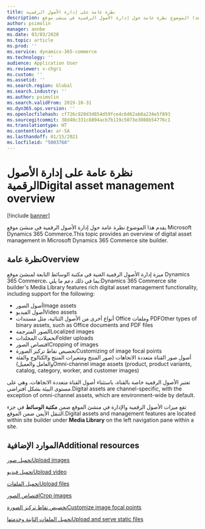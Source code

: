 ```yaml
---
title: نظرة عامة على إدارة الأصول الرقمية
description: يقدم هذا الموضوع نظرة عامة حول إدارة الأصول الرقمية في منشئ موقع Microsoft Dynamics 365 Commerce.
author: psimolin
manager: annbe
ms.date: 03/03/2020
ms.topic: article
ms.prod: ''
ms.service: dynamics-365-commerce
ms.technology: ''
audience: Application User
ms.reviewer: v-chgri
ms.custom: ''
ms.assetid: ''
ms.search.region: Global
ms.search.industry: ''
ms.author: psimolin
ms.search.validFrom: 2019-10-31
ms.dyn365.ops.version: ''
ms.openlocfilehash: cf726c920d3d854d59fce4c6d62ab8a234e5f893
ms.sourcegitcommit: 38d40c331c8894acb7b119c5073e3088b54776c1
ms.translationtype: HT
ms.contentlocale: ar-SA
ms.lasthandoff: 01/15/2021
ms.locfileid: "5003768"
---
```

# <a name="digital-asset-management-overview"></a><span data-ttu-id="e90eb-103">نظرة عامة على إدارة الأصول الرقمية</span><span class="sxs-lookup"><span data-stu-id="e90eb-103">Digital asset management overview</span></span>

[!include [banner](includes/banner.md)]

<span data-ttu-id="e90eb-104">يقدم هذا الموضوع نظرة عامة حول إدارة الأصول الرقمية في منشئ موقع Microsoft Dynamics 365 Commerce.</span><span class="sxs-lookup"><span data-stu-id="e90eb-104">This topic provides an overview of digital asset management in Microsoft Dynamics 365 Commerce site builder.</span></span>

## <a name="overview"></a><span data-ttu-id="e90eb-105">نظرة عامة</span><span class="sxs-lookup"><span data-stu-id="e90eb-105">Overview</span></span>

<span data-ttu-id="e90eb-106">ميزة إدارة الأصول الرقمية الغنية في مكتبة الوسائط التابعة لمنشئ موقع Dynamics 365 Commerce، بما في ذلك دعم ما يلي:</span><span class="sxs-lookup"><span data-stu-id="e90eb-106">Dynamics 365 Commerce site builder's Media Library features rich digital asset management functionality, including support for the following:</span></span>
- <span data-ttu-id="e90eb-107">أصول الصور</span><span class="sxs-lookup"><span data-stu-id="e90eb-107">Image assets</span></span>
- <span data-ttu-id="e90eb-108">أصول الفيديو</span><span class="sxs-lookup"><span data-stu-id="e90eb-108">Video assets</span></span>
- <span data-ttu-id="e90eb-109">أنواع أخرى من الأصول الثنائية، مثل مستندات Office وملفات PDF</span><span class="sxs-lookup"><span data-stu-id="e90eb-109">Other types of binary assets, such as Office documents and PDF files</span></span>
- <span data-ttu-id="e90eb-110">الصور المترجمة</span><span class="sxs-lookup"><span data-stu-id="e90eb-110">Localized images</span></span>
- <span data-ttu-id="e90eb-111">تحميلات المجلدات</span><span class="sxs-lookup"><span data-stu-id="e90eb-111">Folder uploads</span></span>
- <span data-ttu-id="e90eb-112">اقتصاص الصور</span><span class="sxs-lookup"><span data-stu-id="e90eb-112">Cropping of images</span></span>
- <span data-ttu-id="e90eb-113">تخصيص نقاط تركيز الصورة</span><span class="sxs-lookup"><span data-stu-id="e90eb-113">Customizing of image focal points</span></span>
- <span data-ttu-id="e90eb-114">أصول صور القناة متعددة الاتجاهات (صور المنتج ومتغيرات المنتج والكتالوج والفئة والعامل والعميل)</span><span class="sxs-lookup"><span data-stu-id="e90eb-114">Omni-channel image assets (product, product variants, catalog, category, worker, and customer images)</span></span>

<span data-ttu-id="e90eb-115">تعتبر الأصول الرقمية خاصة بالقناة، باستثناء أصول القناة متعددة الاتجاهات، وهي على مستوى البيئة بشكل افتراضي.</span><span class="sxs-lookup"><span data-stu-id="e90eb-115">Digital assets are channel-specific, with the exception of omni-channel assets, which are environment-wide by default.</span></span> 

<span data-ttu-id="e90eb-116">تقع ميزات الأصول الرقمية والإدارة في منشئ الموقع ضمن **مكتبة الوسائط** في جزء التنقل الأيمن ضمن الموقع.</span><span class="sxs-lookup"><span data-stu-id="e90eb-116">Digital assets and management features are located within site builder under **Media Library** on the left navigation pane within a site.</span></span>

## <a name="additional-resources"></a><span data-ttu-id="e90eb-117">الموارد الإضافية</span><span class="sxs-lookup"><span data-stu-id="e90eb-117">Additional resources</span></span>

[<span data-ttu-id="e90eb-118">تحميل صور</span><span class="sxs-lookup"><span data-stu-id="e90eb-118">Upload images</span></span>](dam-upload-images.md)

[<span data-ttu-id="e90eb-119">تحميل فيديو</span><span class="sxs-lookup"><span data-stu-id="e90eb-119">Upload video</span></span>](dam-upload-video.md)

[<span data-ttu-id="e90eb-120">تحميل الملفات</span><span class="sxs-lookup"><span data-stu-id="e90eb-120">Upload files</span></span>](dam-upload-files.md)

[<span data-ttu-id="e90eb-121">اقتصاص الصور</span><span class="sxs-lookup"><span data-stu-id="e90eb-121">Crop images</span></span>](dam-crop-images.md)

[<span data-ttu-id="e90eb-122">تخصيص نقاط تركيز الصورة</span><span class="sxs-lookup"><span data-stu-id="e90eb-122">Customize image focal points</span></span>](dam-custom-focal-point.md)

[<span data-ttu-id="e90eb-123">تحميل الملفات الثابتة وخدمتها</span><span class="sxs-lookup"><span data-stu-id="e90eb-123">Upload and serve static files</span></span>](upload-serve-static-files.md)
